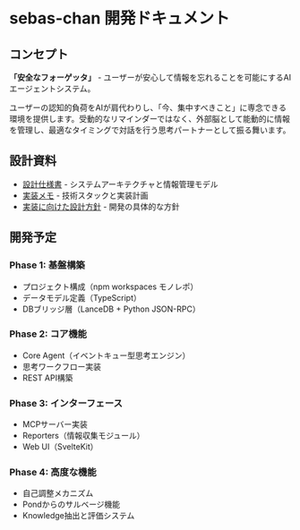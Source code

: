 # sebas-chan 開発ドキュメント

## コンセプト

**「安全なフォーゲッタ」** - ユーザーが安心して情報を忘れることを可能にするAIエージェントシステム。

ユーザーの認知的負荷をAIが肩代わりし、「今、集中すべきこと」に専念できる環境を提供します。受動的なリマインダーではなく、外部脳として能動的に情報を管理し、最適なタイミングで対話を行う思考パートナーとして振る舞います。

## 設計資料

- [設計仕様書](docs/ideas/1.設計仕様書.md) - システムアーキテクチャと情報管理モデル
- [実装メモ](docs/ideas/2.実装メモ.md) - 技術スタックと実装計画
- [実装に向けた設計方針](docs/ideas/3.実装に向けた設計方針.md) - 開発の具体的な方針

## 開発予定

### Phase 1: 基盤構築
- プロジェクト構成（npm workspaces モノレポ）
- データモデル定義（TypeScript）
- DBブリッジ層（LanceDB + Python JSON-RPC）

### Phase 2: コア機能
- Core Agent（イベントキュー型思考エンジン）
- 思考ワークフロー実装
- REST API構築

### Phase 3: インターフェース
- MCPサーバー実装
- Reporters（情報収集モジュール）
- Web UI（SvelteKit）

### Phase 4: 高度な機能
- 自己調整メカニズム
- Pondからのサルベージ機能
- Knowledge抽出と評価システム